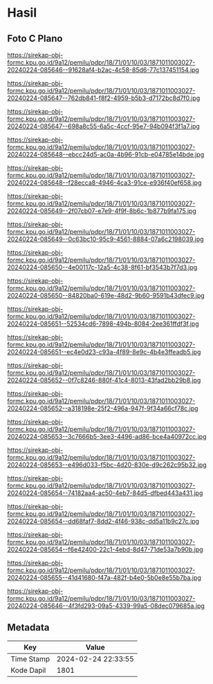 # Hasil

## Foto C Plano

https://sirekap-obj-formc.kpu.go.id/9a12/pemilu/pdpr/18/71/01/10/03/1871011003027-20240224-085646--91628af4-b2ac-4c58-85d6-77c137451154.jpg

https://sirekap-obj-formc.kpu.go.id/9a12/pemilu/pdpr/18/71/01/10/03/1871011003027-20240224-085647--762db841-f8f2-4959-b5b3-d7172bc8d7f0.jpg

https://sirekap-obj-formc.kpu.go.id/9a12/pemilu/pdpr/18/71/01/10/03/1871011003027-20240224-085647--698a8c55-6a5c-4ccf-95e7-94b094f3f1a7.jpg

https://sirekap-obj-formc.kpu.go.id/9a12/pemilu/pdpr/18/71/01/10/03/1871011003027-20240224-085648--ebcc24d5-ac0a-4b96-91cb-e04785e14bde.jpg

https://sirekap-obj-formc.kpu.go.id/9a12/pemilu/pdpr/18/71/01/10/03/1871011003027-20240224-085648--f28ecca8-4946-4ca3-91ce-e936f40ef658.jpg

https://sirekap-obj-formc.kpu.go.id/9a12/pemilu/pdpr/18/71/01/10/03/1871011003027-20240224-085649--2f07cb07-e7e9-4f9f-8b6c-1b877b9fa175.jpg

https://sirekap-obj-formc.kpu.go.id/9a12/pemilu/pdpr/18/71/01/10/03/1871011003027-20240224-085649--0c63bc10-95c9-4561-8884-07a6c2198039.jpg

https://sirekap-obj-formc.kpu.go.id/9a12/pemilu/pdpr/18/71/01/10/03/1871011003027-20240224-085650--4e00117c-12a5-4c38-8f61-bf3543b7f7d3.jpg

https://sirekap-obj-formc.kpu.go.id/9a12/pemilu/pdpr/18/71/01/10/03/1871011003027-20240224-085650--84820ba0-619e-48d2-9b60-9591b43dfec9.jpg

https://sirekap-obj-formc.kpu.go.id/9a12/pemilu/pdpr/18/71/01/10/03/1871011003027-20240224-085651--52534cd6-7898-494b-8084-2ee361ffdf3f.jpg

https://sirekap-obj-formc.kpu.go.id/9a12/pemilu/pdpr/18/71/01/10/03/1871011003027-20240224-085651--ec4e0d23-c93a-4f89-8e9c-4b4e3ffeadb5.jpg

https://sirekap-obj-formc.kpu.go.id/9a12/pemilu/pdpr/18/71/01/10/03/1871011003027-20240224-085652--0f7c8246-880f-41c4-8013-43fad2bb29b8.jpg

https://sirekap-obj-formc.kpu.go.id/9a12/pemilu/pdpr/18/71/01/10/03/1871011003027-20240224-085652--a318198e-25f2-496a-947f-9f34a66cf78c.jpg

https://sirekap-obj-formc.kpu.go.id/9a12/pemilu/pdpr/18/71/01/10/03/1871011003027-20240224-085653--3c7666b5-3ee3-4496-ad86-bce4a40972cc.jpg

https://sirekap-obj-formc.kpu.go.id/9a12/pemilu/pdpr/18/71/01/10/03/1871011003027-20240224-085653--e496d033-f5bc-4d20-830e-d9c262c95b32.jpg

https://sirekap-obj-formc.kpu.go.id/9a12/pemilu/pdpr/18/71/01/10/03/1871011003027-20240224-085654--74182aa4-ac50-4eb7-84d5-dfbed443a431.jpg

https://sirekap-obj-formc.kpu.go.id/9a12/pemilu/pdpr/18/71/01/10/03/1871011003027-20240224-085654--dd68faf7-8dd2-4f46-938c-dd5a11b9c27c.jpg

https://sirekap-obj-formc.kpu.go.id/9a12/pemilu/pdpr/18/71/01/10/03/1871011003027-20240224-085654--f6e42400-22c1-4ebd-8d47-71de53a7b90b.jpg

https://sirekap-obj-formc.kpu.go.id/9a12/pemilu/pdpr/18/71/01/10/03/1871011003027-20240224-085655--41d41680-f47a-482f-b4e0-5b0e8e55b7ba.jpg

https://sirekap-obj-formc.kpu.go.id/9a12/pemilu/pdpr/18/71/01/10/03/1871011003027-20240224-085646--4f3fd293-09a5-4339-99a5-08dec079685a.jpg


## Metadata

| Key        | Value               |
| ---------- | ------------------- |
| Time Stamp | 2024-02-24 22:33:55 |
| Kode Dapil | 1801                |



